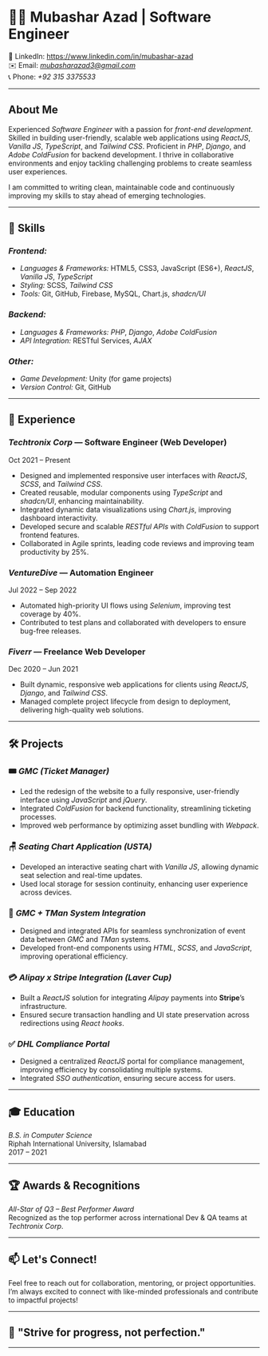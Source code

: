 # 👨‍💻 Mubashar Azad | Software Engineer

🔗 LinkedIn: https://www.linkedin.com/in/mubashar-azad  
✉️ Email: *mubasharazad3@gmail.com*  
📞 Phone: *+92 315 3375533* 

---

## About Me

Experienced *Software Engineer* with a passion for *front-end development*. Skilled in building user-friendly, scalable web applications using *ReactJS*, *Vanilla JS*, *TypeScript*, and *Tailwind CSS*. Proficient in *PHP*, *Django*, and *Adobe ColdFusion* for backend development. I thrive in collaborative environments and enjoy tackling challenging problems to create seamless user experiences.

I am committed to writing clean, maintainable code and continuously improving my skills to stay ahead of emerging technologies.

---

## 🚀 Skills

### *Frontend:*
- *Languages & Frameworks:* HTML5, CSS3, JavaScript (ES6+), *ReactJS*, *Vanilla JS*, *TypeScript*
- *Styling:* SCSS, *Tailwind CSS*
- *Tools:* Git, GitHub, Firebase, MySQL, Chart.js, *shadcn/UI*

### *Backend:*
- *Languages & Frameworks:* *PHP*, *Django*, *Adobe ColdFusion*
- *API Integration:* RESTful Services, *AJAX*

### *Other:*
- *Game Development:* Unity (for game projects)
- *Version Control:* Git, GitHub

---

## 💼 Experience

### *Techtronix Corp* — Software Engineer (Web Developer)  
Oct 2021 – Present  
- Designed and implemented responsive user interfaces with *ReactJS*, *SCSS*, and *Tailwind CSS*.
- Created reusable, modular components using *TypeScript* and *shadcn/UI*, enhancing maintainability.
- Integrated dynamic data visualizations using *Chart.js*, improving dashboard interactivity.
- Developed secure and scalable *RESTful APIs* with *ColdFusion* to support frontend features.
- Collaborated in Agile sprints, leading code reviews and improving team productivity by 25%.

### *VentureDive* — Automation Engineer  
Jul 2022 – Sep 2022  
- Automated high-priority UI flows using *Selenium*, improving test coverage by 40%.
- Contributed to test plans and collaborated with developers to ensure bug-free releases.

### *Fiverr* — Freelance Web Developer  
Dec 2020 – Jun 2021  
- Built dynamic, responsive web applications for clients using *ReactJS*, *Django*, and *Tailwind CSS*.
- Managed complete project lifecycle from design to deployment, delivering high-quality web solutions.

---

## 🛠️ Projects

### 🎟️ *GMC (Ticket Manager)*  
- Led the redesign of the website to a fully responsive, user-friendly interface using *JavaScript* and *jQuery*.
- Integrated *ColdFusion* for backend functionality, streamlining ticketing processes.
- Improved web performance by optimizing asset bundling with *Webpack*.

### 🪑 *Seating Chart Application (USTA)*  
- Developed an interactive seating chart with *Vanilla JS*, allowing dynamic seat selection and real-time updates.
- Used local storage for session continuity, enhancing user experience across devices.

### 🔗 *GMC + TMan System Integration*  
- Designed and integrated APIs for seamless synchronization of event data between *GMC* and *TMan* systems.
- Developed front-end components using *HTML*, *SCSS*, and *JavaScript*, improving operational efficiency.

### 💳 *Alipay x Stripe Integration (Laver Cup)*  
- Built a *ReactJS* solution for integrating *Alipay* payments into **Stripe**’s infrastructure.
- Ensured secure transaction handling and UI state preservation across redirections using *React hooks*.

### ✅ *DHL Compliance Portal*  
- Designed a centralized *ReactJS* portal for compliance management, improving efficiency by consolidating multiple systems.
- Integrated *SSO authentication*, ensuring secure access for users.

---

## 🎓 Education

*B.S. in Computer Science*  
Riphah International University, Islamabad  
2017 – 2021

---

## 🏆 Awards & Recognitions

*All-Star of Q3 – Best Performer Award*  
Recognized as the top performer across international Dev & QA teams at *Techtronix Corp*.

---

## 📫 Let's Connect!

Feel free to reach out for collaboration, mentoring, or project opportunities. I’m always excited to connect with like-minded professionals and contribute to impactful projects!

---

## 💬 "Strive for progress, not perfection."

---
